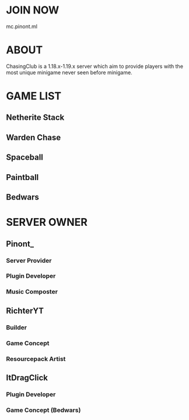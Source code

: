 # **JOIN NOW**
mc.pinont.ml

# **ABOUT**
ChasingClub is a 1.18.x-1.19.x server which aim to provide players with the most unique minigame never seen before minigame.


# **GAME LIST**
## Netherite Stack
## Warden Chase
## Spaceball
## Paintball
## Bedwars


# **SERVER OWNER**
## Pinont_
### Server Provider
### Plugin Developer
### Music Composter

## RichterYT
### Builder
### Game Concept
### Resourcepack Artist

## ItDragClick
### Plugin Developer
### Game Concept (Bedwars)
